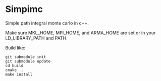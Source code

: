 Simpimc
=======

Simple path integral monte carlo in c++.

Make sure MKL_HOME, MPI_HOME, and ARMA_HOME are set or in your LD_LIBRARY_PATH and PATH.

Build like:

    git submodule init
    git submodule update
    cd build
    cmake ..
    make install
